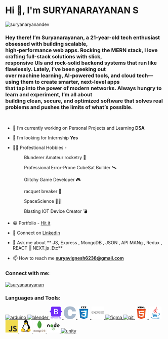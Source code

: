 <h1 align="left">Hi 👋, I'm SURYANARAYANAN S</h1>
<p align="left"> <img src="https://komarev.com/ghpvc/?username=suryanaryanandev&label=Profile%20views&color=0e75b6&style=flat" alt="suryanaryanandev" /> </p>
<h3 align="left">
Hey there! I’m Suryanarayanan, a 21-year-old tech enthusiast obsessed with building scalable,<br>
high-performance web apps. Rocking the MERN stack, I love crafting full-stack solutions with slick,<br>
responsive UIs and rock-solid backend systems that run like flawlessly. Lately, I’ve been geeking out<br>
over machine learning, AI-powered tools, and cloud tech—using them to create smarter, next-level apps<br> 
that tap into the power of modern networks. Always hungry to learn and experiment, I’m all about<br>
building clean, secure, and optimized software that solves real problems and pushes the limits of what’s possible.
</h3>


<p align="left"> <a href="https://twitter.com/" target="blank"><img src="https://img.shields.io/twitter/follow/?logo=twitter&style=for-the-badge" alt="" /></a> </p>

- 🔭 I’m currently working on Personal Projects and Learning **DSA**

- 🤝 I’m looking for Internship **Yes**

- 💁‍♂️ Profestional Hobbies -<br>
                <p>‎ ‎ ‎ ‎ ‎ ‎ ‎ ‎ ‎ Blunderer Amateur rocketry 🚀<p>
                <p>‎ ‎ ‎ ‎ ‎ ‎ ‎ ‎ ‎ Professional Error-Prone CubeSat Builder 🛰️<p>
                <p>‎ ‎ ‎ ‎ ‎ ‎ ‎ ‎ ‎ Glitchy Game Developer 🎮<p>
                <p>‎ ‎ ‎ ‎ ‎ ‎ ‎ ‎ ‎ racquet breaker 🏸<p>
                <p>‎ ‎ ‎ ‎ ‎ ‎ ‎ ‎ ‎ SpaceScience 👨‍🚀<p>
                <p>‎ ‎ ‎ ‎ ‎ ‎ ‎ ‎ ‎ Blasting IOT Device Creator 💣<p>

- 😁 Portfolio - [Hit it](https://suryanarayanans.netlify.app/)
  
- 📝 Connect on [LinkedIn](https://www.linkedin.com/in/suryanarayanandev67/)

- 💬 Ask me about ** JS, Express , MongoDB , JSON , API MANg , Redux , REACT || NEXT.js .Etc**

- 📫 How to reach me **suryavignesh6238@gmail.com**

<h3 align="left">Connect with me:</h3>
<p align="left">
<a href="https://www.linkedin.com/in/surya-narayanan-dev-67-ctr" target="blank"><img align="center" src="https://raw.githubusercontent.com/rahuldkjain/github-profile-readme-generator/master/src/images/icons/Social/linked-in-alt.svg" alt="suryanarayanan" height="30" width="40" /></a>


<h3 align="left">Languages and Tools:</h3>
<p align="left"> <a href="https://www.arduino.cc/" target="_blank" rel="noreferrer"> <img src="https://cdn.worldvectorlogo.com/logos/arduino-1.svg" alt="arduino" width="40" height="40"/> </a> <a href="https://www.blender.org/" target="_blank" rel="noreferrer"> <img src="https://download.blender.org/branding/community/blender_community_badge_white.svg" alt="blender" width="40" height="40"/> </a> <a href="https://getbootstrap.com" target="_blank" rel="noreferrer"> <img src="https://raw.githubusercontent.com/devicons/devicon/master/icons/bootstrap/bootstrap-plain-wordmark.svg" alt="bootstrap" width="40" height="40"/> </a> <a href="https://www.cprogramming.com/" target="_blank" rel="noreferrer"> <img src="https://raw.githubusercontent.com/devicons/devicon/master/icons/c/c-original.svg" alt="c" width="40" height="40"/> </a> <a href="https://www.w3schools.com/css/" target="_blank" rel="noreferrer"> <img src="https://raw.githubusercontent.com/devicons/devicon/master/icons/css3/css3-original-wordmark.svg" alt="css3" width="40" height="40"/> </a> <a href="https://expressjs.com" target="_blank" rel="noreferrer"> <img src="https://raw.githubusercontent.com/devicons/devicon/master/icons/express/express-original-wordmark.svg" alt="express" width="40" height="40"/> </a> <a href="https://www.figma.com/" target="_blank" rel="noreferrer"> <img src="https://www.vectorlogo.zone/logos/figma/figma-icon.svg" alt="figma" width="40" height="40"/> </a> <a href="https://git-scm.com/" target="_blank" rel="noreferrer"> <img src="https://www.vectorlogo.zone/logos/git-scm/git-scm-icon.svg" alt="git" width="40" height="40"/> </a> <a href="https://www.w3.org/html/" target="_blank" rel="noreferrer"> <img src="https://raw.githubusercontent.com/devicons/devicon/master/icons/html5/html5-original-wordmark.svg" alt="html5" width="40" height="40"/> </a> <a href="https://www.java.com" target="_blank" rel="noreferrer"> <img src="https://raw.githubusercontent.com/devicons/devicon/master/icons/java/java-original.svg" alt="java" width="40" height="40"/> </a> <a href="https://developer.mozilla.org/en-US/docs/Web/JavaScript" target="_blank" rel="noreferrer"> <img src="https://raw.githubusercontent.com/devicons/devicon/master/icons/javascript/javascript-original.svg" alt="javascript" width="40" height="40"/> </a> <a href="https://www.linux.org/" target="_blank" rel="noreferrer"> <img src="https://raw.githubusercontent.com/devicons/devicon/master/icons/linux/linux-original.svg" alt="linux" width="40" height="40"/> </a> <a href="https://www.mongodb.com/" target="_blank" rel="noreferrer"> <img src="https://raw.githubusercontent.com/devicons/devicon/master/icons/mongodb/mongodb-original-wordmark.svg" alt="mongodb" width="40" height="40"/> </a> <a href="https://nodejs.org" target="_blank" rel="noreferrer"> <img src="https://raw.githubusercontent.com/devicons/devicon/master/icons/nodejs/nodejs-original-wordmark.svg" alt="nodejs" width="40" height="40"/> </a> <a href="https://unity.com/" target="_blank" rel="noreferrer"> <img src="https://www.vectorlogo.zone/logos/unity3d/unity3d-icon.svg" alt="unity" width="40" height="40"/> </a> </p>
